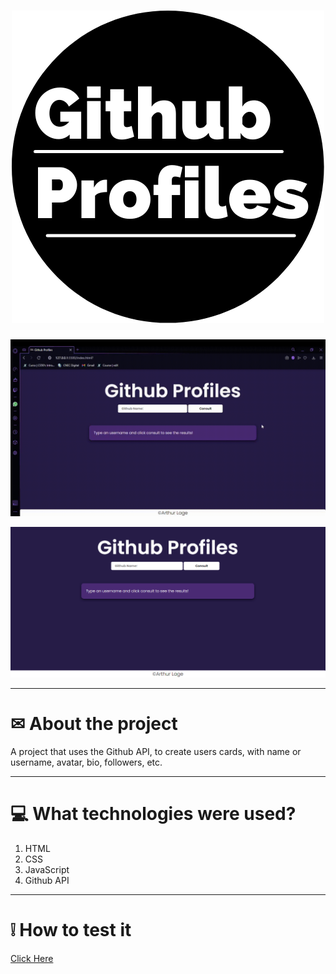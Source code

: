 <h1 align="center"><img src="https://github.com/arthur-lage/github-profiles/blob/main/assets/favicon.png" /></h1>

![Gif](https://github.com/arthur-lage/github-profiles/blob/main/assets/2021-03-07%2020-39-37.gif)

![Imagem 1](https://github.com/arthur-lage/github-profiles/blob/main/assets/Screenshot_1.png)

---

# ✉ About the project

A project that uses the Github API, to create users cards, with name or username, avatar, bio, followers, etc.

---

# 💻 What technologies were used?

<ol>
    <li>HTML</li>
    <li>CSS</li>
    <li>JavaScript</li>
    <li>Github API</li>
</ol>

 ---

# ❕ How to test it

[Click Here](https://arthur-lage-github-profiles.vercel.app)
